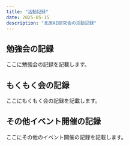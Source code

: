 ```yaml
---
title: "活動記録"
date: 2025-05-15
description: "北医AI研究会の活動記録"
---
```


## 勉強会の記録
ここに勉強会の記録を記載します。

## もくもく会の記録
ここにもくもく会の記録を記載します。

## その他イベント開催の記録
ここにその他のイベント開催の記録を記載します。
